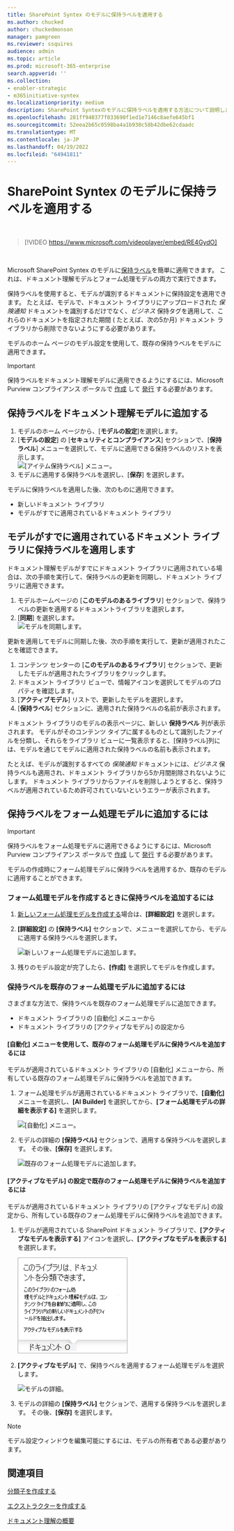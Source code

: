 ```yaml
---
title: SharePoint Syntex のモデルに保持ラベルを適用する
ms.author: chucked
author: chuckedmonson
manager: pamgreen
ms.reviewer: ssquires
audience: admin
ms.topic: article
ms.prod: microsoft-365-enterprise
search.appverid: ''
ms.collection:
- enabler-strategic
- m365initiative-syntex
ms.localizationpriority: medium
description: SharePoint Syntexのモデルに保持ラベルを適用する方法について説明します。
ms.openlocfilehash: 281ff940377f033690f1ed1e7146c8aefe645bf1
ms.sourcegitcommit: 52eea2b65c0598ba4a1b930c58b42dbe62cdaadc
ms.translationtype: MT
ms.contentlocale: ja-JP
ms.lasthandoff: 04/19/2022
ms.locfileid: "64941811"
---
```

# <a name="apply-a-retention-label-to-a-model-in-sharepoint-syntex"></a>SharePoint Syntex のモデルに保持ラベルを適用する

</br>

> [!VIDEO https://www.microsoft.com/videoplayer/embed/RE4GydO]  

</br>


Microsoft SharePoint Syntex のモデルに[保持ラベル](../compliance/retention.md)を簡単に適用できます。 これは、ドキュメント理解モデルとフォーム処理モデルの両方で実行できます。

保持ラベルを使用すると、モデルが識別するドキュメントに保持設定を適用できます。  たとえば、モデルで、ドキュメント ライブラリにアップロードされた *保険通知* ドキュメントを識別するだけでなく、*ビジネス* 保持タグを適用して、これらのドキュメントを指定された期間 ( たとえば、次の5か月) ドキュメント ライブラリから削除できないようにする必要があります。

モデルのホーム ページのモデル設定を使用して、既存の保持ラベルをモデルに適用できます。 

> [!Important]
> 保持ラベルをドキュメント理解モデルに適用できるようにするには、Microsoft Purview コンプライアンス ポータルで [作成](../compliance/file-plan-manager.md#create-retention-labels) して [発行](../compliance/create-apply-retention-labels.md#how-to-publish-retention-labels) する必要があります。

## <a name="to-add-a-retention-label-to-a-document-understanding-model"></a>保持ラベルをドキュメント理解モデルに追加する

1. モデルのホーム ページから、[**モデルの設定**]を選択します。</br>
2. [**モデルの設定**] の [**セキュリティとコンプライアンス**] セクションで、[**保持ラベル**] メニューを選択して、モデルに適用できる保持ラベルのリストを表示します。</br>
 ![[アイテム保持ラベル] メニュー。](../media/content-understanding/retention-labels-menu.png)</br> 
3. モデルに適用する保持ラベルを選択し、[**保存**] を選択します。</br>

モデルに保持ラベルを適用した後、次のものに適用できます。
- 新しいドキュメント ライブラリ
- モデルがすでに適用されているドキュメント ライブラリ
 
## <a name="apply-the-retention-label-to-a-document-library-to-which-the-model-is-already-applied"></a>モデルがすでに適用されているドキュメント ライブラリに保持ラベルを適用します

ドキュメント理解モデルがすでにドキュメント ライブラリに適用されている場合は、次の手順を実行して、保持ラベルの更新を同期し、ドキュメント ライブラリに適用できます。</br>

1. モデルホームページの [**このモデルのあるライブラリ**] セクションで、保持ラベルの更新を適用するドキュメントライブラリを選択します。 </br> 
2. [**同期**] を選択します。 </br>
 ![モデルを同期します。](../media/content-understanding/sync-model.png)</br> 


更新を適用してモデルに同期した後、次の手順を実行して、更新が適用されたことを確認できます。

1. コンテンツ センターの [**このモデルのあるライブラリ**] セクションで、更新したモデルが適用されたライブラリをクリックします。 </br>
2. ドキュメント ライブラリ ビューで、情報アイコンを選択してモデルのプロパティを確認します。</br>  
3. [**アクティブモデル**] リストで、更新したモデルを選択します。</br>
4. [**保持ラベル**] セクションに、適用された保持ラベルの名前が表示されます。</br>


ドキュメント ライブラリのモデルの表示ページに、新しい **保持ラベル** 列が表示されます。  モデルがそのコンテンツ タイプに属するものとして識別したファイルを分類し、それらをライブラリ ビューに一覧表示すると、[保持ラベル]列には、モデルを通じてモデルに適用された保持ラベルの名前も表示されます。


たとえば、モデルが識別するすべての *保険通知* ドキュメントには、*ビジネス* 保持ラベルも適用され、ドキュメント ライブラリから5か月間削除されないようにします。 ドキュメント ライブラリからファイルを削除しようとすると、保持ラベルが適用されているため許可されていないというエラーが表示されます。

## <a name="to-add-a-retention-label-to-a-form-processing-model"></a>保持ラベルをフォーム処理モデルに追加するには

> [!Important]
> 保持ラベルをフォーム処理モデルに適用できるようにするには、Microsoft Purview コンプライアンス ポータルで [作成](../compliance/file-plan-manager.md#create-retention-labels) して [発行](../compliance/create-apply-retention-labels.md#how-to-publish-retention-labels) する必要があります。

モデルの作成時にフォーム処理モデルに保持ラベルを適用するか、既存のモデルに適用することができます。

### <a name="to-add-a-retention-label-when-you-create-a-form-processing-model"></a>フォーム処理モデルを作成するときに保持ラベルを追加するには

1. [新しいフォーム処理モデルを作成する](./create-a-form-processing-model.md)場合は、<b>[詳細設定]</b> を選択します。
2. <b>[詳細設定]</b> の <b>[保持ラベル]</b> セクションで、メニューを選択してから、モデルに適用する保持ラベルを選択します。</b>

 
     ![新しいフォーム処理モデルに追加します。](../media/content-understanding/retention-label-forms.png)</br>

3.  残りのモデル設定が完了したら、<b>[作成]</b> を選択してモデルを作成します。

### <a name="to-add-a-retention-label-to-an-existing-form-processing-model"></a>保持ラベルを既存のフォーム処理モデルに追加するには

さまざまな方法で、保持ラベルを既存のフォーム処理モデルに追加できます。
- ドキュメント ライブラリの [自動化] メニューから
- ドキュメント ライブラリの [アクティブなモデル] の設定から 


#### <a name="to-add-a-retention-label-to-an-existing-form-processing-model-through-the-automate-menu"></a>[自動化] メニューを使用して、既存のフォーム処理モデルに保持ラベルを追加するには

モデルが適用されているドキュメント ライブラリの [自動化] メニューから、所有している既存のフォーム処理モデルに保持ラベルを追加できます。


1. フォーム処理モデルが適用されているドキュメント ライブラリで、<b>[自動化]</b> メニューを選択し、<b>[AI Builder]</b> を選択してから、<b>[フォーム処理モデルの詳細を表示する]</b> を選択します。

   ![[自動化] メニュー。](../media/content-understanding/automate-menu.png)</br>

2. モデルの詳細の <b>[保持ラベル]</b> セクションで、適用する保持ラベルを選択します。  その後、<b>[保存]</b> を選択します。

     ![既存のフォーム処理モデルに追加します。](../media/content-understanding/retention-label-model-details.png)</br> 

#### <a name="to-add-a-retention-label-to-an-existing-form-processing-model-in-the-active-model-settings"></a>[アクティブなモデル] の設定で既存のフォーム処理モデルに保持ラベルを追加するには

モデルが適用されているドキュメント ライブラリの [アクティブなモデル] の設定から、所有している既存のフォーム処理モデルに保持ラベルを追加できます。

1. モデルが適用されている SharePoint ドキュメント ライブラリで、<b>[アクティブなモデルを表示する]</b> アイコンを選択し、<b>[アクティブなモデルを表示する]</b> を選択します。</b>

   ![アクティブなモデルを表示します。](../media/content-understanding/info-du.png)</br> 

2. <b>[アクティブなモデル]</b> で、保持ラベルを適用するフォーム処理モデルを選択します。

     ![モデルの詳細。](../media/content-understanding/retention-label-model-details.png)</br> 


3. モデルの詳細の <b>[保持ラベル]</b> セクションで、適用する保持ラベルを選択します。  その後、<b>[保存]</b> を選択します。

> [!NOTE]
> モデル設定ウィンドウを編集可能にするには、モデルの所有者である必要があります。 


## <a name="see-also"></a>関連項目

[分類子を作成する](create-a-classifier.md)

[エクストラクターを作成する](create-an-extractor.md)

[ドキュメント理解の概要](document-understanding-overview.md)
